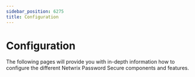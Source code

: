 ```yaml
---
sidebar_position: 6275
title: Configuration
---
```


# Configuration

The following pages will provide you with in-depth information how to configure the different Netwrix Password Secure components and features.